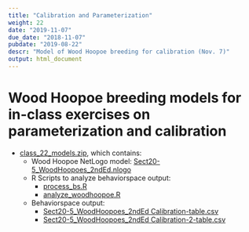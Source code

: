 ```yaml
---
title: "Calibration and Parameterization"
weight: 22
date: "2019-11-07"
due_date: "2018-11-07"
pubdate: "2019-08-22"
descr: "Model of Wood Hoopoe breeding for calibration (Nov. 7)"
output: html_document
---
```

# Wood Hoopoe breeding models for in-class exercises on parameterization and calibration

* [class_22_models.zip](/models/class_22/class_22_models.zip), which contains:
  * Wood Hoopoe NetLogo model: [Sect20-5_WoodHoopoes_2ndEd.nlogo](/models/class_22/Sect20-5_WoodHoopoes_2ndEd.nlogo)
  * R Scripts to analyze behaviorspace output:
    * [process_bs.R](/models/class_22/process_bs.R)
    * [analyze_woodhoopoe.R](/models/class_22/analyze_woodhoopoe.R)
  * Behaviorspace output:
    * [Sect20-5_WoodHoopoes_2ndEd Calibration-table.csv](https://github.com/gilligan-ees-4760/EES_4760_5760_website/raw/master/static/models/class_22/Sect20-5_WoodHoopoes_2ndEd%20Calibration-table.csv)
    * [Sect20-5_WoodHoopoes_2ndEd Calibration-2-table.csv](https://github.com/gilligan-ees-4760/EES_4760_5760_website/raw/master/static/models/class_22/Sect20-5_WoodHoopoes_2ndEd%20Calibration2-table.csv)
